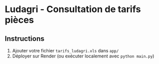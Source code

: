 # Ludagri - Consultation de tarifs pièces

## Instructions
1. Ajouter votre fichier `tarifs_ludagri.xls` dans `app/`
2. Déployer sur Render (ou exécuter localement avec `python main.py`)